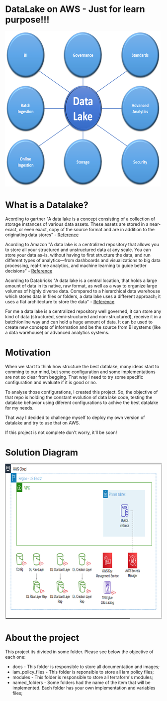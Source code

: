 # DataLake on AWS - Just for learn purpose!!!
<img src="https://github.com/subtilf/datalake-on-aws/blob/main/docs/images/datalake_macro.png?raw=true" width="500" height="500">


# What is a Datalake?
Acording to gartner "A data lake is a concept consisting of a collection of storage instances of various data assets. These assets are stored in a near-exact, or even exact, copy of the source format and are in addition to the originating data stores" - <a href="https://www.gartner.com/en/information-technology/glossary/data-lake">Reference</a>

Acording to Amazon "A data lake is a centralized repository that allows you to store all your structured and unstructured data at any scale. You can store your data as-is, without having to first structure the data, and run different types of analytics—from dashboards and visualizations to big data processing, real-time analytics, and machine learning to guide better decisions" - <a href="https://aws.amazon.com/pt/big-data/datalakes-and-analytics/what-is-a-data-lake/">Reference</a>

Acording to Databricks "A data lake is a central location, that holds a large amount of data in its native, raw format, as well as a way to organize large volumes of highly diverse data. Compared to a hierarchical data warehouse which stores data in files or folders, a data lake uses a different approach; it uses a flat architecture to store the data" - <a href="https://databricks.com/glossary/data-lake">Reference</a>

For me a data lake is a centralized repository well governed, it can store any kind of data (structured, semi-structured and non-structured), receive it in a batch/online way and can hold a huge amount of data. It can be used to create new concepts of information and be the source from BI systems (like a data warehouse) or advanced analytics systems.

# Motivation
When we start to think how structure the best datalake, many ideas start to comming to our mind, but some configuration and some implementations are not so clear from begging. That way I need to try some specific configuration and evaluate if it is good or no.

To analyse those configurations, I created this project. So, the objective of that repo is holding the constant evolution of data lake code, testing the datalake behavior using diferent configurations to achive the best datalake for my needs.

That way I decided to challenge myself to deploy my own version of datalake and try to use that on AWS.

If this project is not complete don't worry, it'll be soon!

# Solution Diagram
<img src="https://github.com/subtilf/datalake-on-aws/blob/main/docs/images/datalake_solution_diagram.png?raw=true" width="750" height="500">


# About the project
This project its divided in some folder. Please see below the objective of each one:
* docs - This folder is responsible to store all documentation and images;
* iam_policy_files - This folder is reponsible to store all iam policy files;
* modules - This folder is responsible to store all terraform's modules;
* named_folders - Some folders had the name of the item that will be implemented. Each folder has your own implementation and variables files;